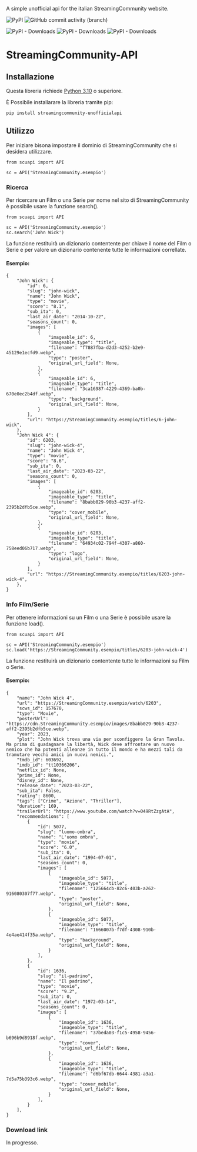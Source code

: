 A simple unofficial api for the italian StreamingCommunity website.


![PyPI](https://img.shields.io/pypi/v/streamingcommunity-unofficialapi)
![GitHub commit activity (branch)](https://img.shields.io/github/commit-activity/w/Blu-Tiger/streamingcommunity-unofficialapi)

![PyPI - Downloads](https://img.shields.io/pypi/dd/streamingcommunity-unofficialapi)
![PyPI - Downloads](https://img.shields.io/pypi/dw/streamingcommunity-unofficialapi)
![PyPI - Downloads](https://img.shields.io/pypi/dd/streamingcommunity-unofficialapi)


# StreamingCommunity-API

## Installazione

Questa libreria richiede [Python 3.10](https://www.python.org/) o superiore.

È Possibile installarare la libreria tramite pip:


```
pip install streamingcommunity-unofficialapi
```


## Utilizzo

Per iniziare bisona impostare il dominio di StreamingCommunity che si desidera utilizzare.
```
from scuapi import API

sc = API('StreamingCommunity.esempio')

```

### Ricerca
Per ricercare un Film o una Serie per nome nel sito di StreamingCommunity è possibile usare la funzione search().

```
from scuapi import API

sc = API('StreamingCommunity.esempio')
sc.search('John Wick')

```

La funzione restituirà un dizionario contentente per chiave il nome del Film o Serie e per valore un dizionario contenente tutte le informazioni correllate.

#### Esempio:
```
{
    "John Wick": {
        "id": 6,
        "slug": "john-wick",
        "name": "John Wick",
        "type": "movie",
        "score": "8.1",
        "sub_ita": 0,
        "last_air_date": "2014-10-22",
        "seasons_count": 0,
        "images": [
            {
                "imageable_id": 6,
                "imageable_type": "title",
                "filename": "f7887fba-d2d3-4252-b2e9-45129e1ecfd9.webp",
                "type": "poster",
                "original_url_field": None,
            },
            {
                "imageable_id": 6,
                "imageable_type": "title",
                "filename": "3ca16987-4229-4369-ba0b-670e0ec2b4df.webp",
                "type": "background",
                "original_url_field": None,
            }
        ],
        "url": "https://StreamingCommunity.esempio/titles/6-john-wick",
    },
    "John Wick 4": {
        "id": 6203,
        "slug": "john-wick-4",
        "name": "John Wick 4",
        "type": "movie",
        "score": "8.6",
        "sub_ita": 0,
        "last_air_date": "2023-03-22",
        "seasons_count": 0,
        "images": [
            {
                "imageable_id": 6203,
                "imageable_type": "title",
                "filename": "8babb029-90b3-4237-aff2-2395b2dfb5ce.webp",
                "type": "cover_mobile",
                "original_url_field": None,
            },
            {
                "imageable_id": 6203,
                "imageable_type": "title",
                "filename": "64934c02-794f-4307-a860-758eed06b717.webp",
                "type": "logo",
                "original_url_field": None,
            }
        ],
        "url": "https://StreamingCommunity.esempio/titles/6203-john-wick-4",
    },
}
```

### Info Film/Serie

Per ottenere informazioni su un Film o una Serie è possibile usare la funzione load().

```
from scuapi import API

sc = API('StreamingCommunity.esempio')
sc.load('https://StreamingCommunity.esempio/titles/6203-john-wick-4')
```

La funzione restituirà un dizionario contentente tutte le informazioni su Film o Serie.

#### Esempio:
```
{
    "name": "John Wick 4",
    "url": "https://StreamingCommunity.esempio/watch/6203",
    "scws_id": 157670,
    "type": "Movie",
    "posterUrl": "https://cdn.StreamingCommunity.esempio/images/8babb029-90b3-4237-aff2-2395b2dfb5ce.webp",
    "year": 2023,
    "plot": "John Wick trova una via per sconfiggere la Gran Tavola. Ma prima di guadagnare la libertà, Wick deve affrontare un nuovo nemico che ha potenti alleanze in tutto il mondo e ha mezzi tali da tramutare vecchi amici in nuovi nemici.",
    "tmdb_id": 603692,
    "imdb_id": "tt10366206",
    "netflix_id": None,
    "prime_id": None,
    "disney_id": None,
    "release_date": "2023-03-22",
    "sub_ita": False,
    "rating": 8600,
    "tags": ["Crime", "Azione", "Thriller"],
    "duration": 169,
    "trailerUrl": "https://www.youtube.com/watch?v=049RtZzgAtA",
    "recommendations": [
        {
            "id": 5077,
            "slug": "luomo-ombra",
            "name": "L'uomo ombra",
            "type": "movie",
            "score": "6.0",
            "sub_ita": 0,
            "last_air_date": "1994-07-01",
            "seasons_count": 0,
            "images": [
                {
                    "imageable_id": 5077,
                    "imageable_type": "title",
                    "filename": "125664cb-82c6-403b-a262-916080307f77.webp",
                    "type": "poster",
                    "original_url_field": None,
                },
                {
                    "imageable_id": 5077,
                    "imageable_type": "title",
                    "filename": "1666007b-f7df-4308-910b-4e4ae414f35a.webp",
                    "type": "background",
                    "original_url_field": None,
                }
            ],
        },
        {
            "id": 1636,
            "slug": "il-padrino",
            "name": "Il padrino",
            "type": "movie",
            "score": "9.2",
            "sub_ita": 0,
            "last_air_date": "1972-03-14",
            "seasons_count": 0,
            "images": [
                {
                    "imageable_id": 1636,
                    "imageable_type": "title",
                    "filename": "37beda03-f1c5-4958-9456-b696b9d8918f.webp",
                    "type": "cover",
                    "original_url_field": None,
                },
                {
                    "imageable_id": 1636,
                    "imageable_type": "title",
                    "filename": "d6bf67db-6644-4381-a3a1-7d5a75b393c6.webp",
                    "type": "cover_mobile",
                    "original_url_field": None,
                }
            ],
        }
    ],
}

```

### Download link

In progresso.